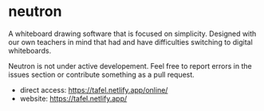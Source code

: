 # neutron

A whiteboard drawing software that is focused on simplicity. Designed with our own teachers in mind that had and have difficulties switching to digital whiteboards.

Neutron is not under active developement. Feel free to report errors in the issues section or contribute something as a pull request.

- direct access: https://tafel.netlify.app/online/
- website: https://tafel.netlify.app/
